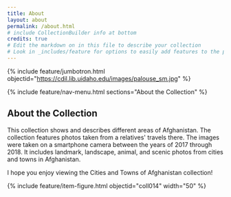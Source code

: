 ```yaml
---
title: About
layout: about
permalink: /about.html
# include CollectionBuilder info at bottom
credits: true
# Edit the markdown on in this file to describe your collection
# Look in _includes/feature for options to easily add features to the page
---
```


{% include feature/jumbotron.html objectid="https://cdil.lib.uidaho.edu/images/palouse_sm.jpg" %}

{% include feature/nav-menu.html sections="About the Collection" %}

## About the Collection

This collection shows and describes different areas of Afghanistan. The collection features photos taken from a relatives' travels there. The images were taken on a smartphone camera between the years of 2017 through 2018. It includes landmark, landscape, animal, and scenic photos from cities and towns in Afghanistan. 

I hope you enjoy viewing the Cities and Towns of Afghanistan collection!

{% include feature/item-figure.html objectid="coll014" width="50" %}
